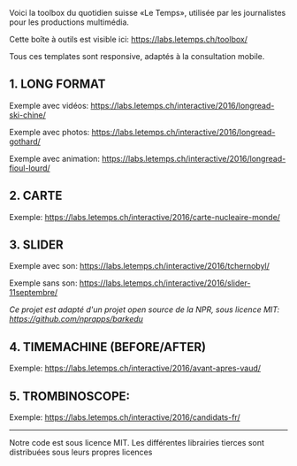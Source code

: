 Voici la toolbox du quotidien suisse «Le Temps», utilisée par les journalistes pour les productions multimédia.

Cette boîte à outils est visible ici: https://labs.letemps.ch/toolbox/

Tous ces templates sont responsive, adaptés à la consultation mobile. 

## 1. LONG FORMAT ##

Exemple avec vidéos: https://labs.letemps.ch/interactive/2016/longread-ski-chine/

Exemple avec photos: https://labs.letemps.ch/interactive/2016/longread-gothard/

Exemple avec animation: https://labs.letemps.ch/interactive/2016/longread-fioul-lourd/

## 2. CARTE ##

Exemple: https://labs.letemps.ch/interactive/2016/carte-nucleaire-monde/

## 3. SLIDER ##

Exemple avec son: https://labs.letemps.ch/interactive/2016/tchernobyl/

Exemple sans son: https://labs.letemps.ch/interactive/2016/slider-11septembre/

*Ce projet est adapté d'un projet open source de la NPR, sous licence MIT: https://github.com/nprapps/barkedu* 

## 4. TIMEMACHINE (BEFORE/AFTER) ##
Exemple: https://labs.letemps.ch/interactive/2016/avant-apres-vaud/

## 5. TROMBINOSCOPE: ##

Exemple: https://labs.letemps.ch/interactive/2016/candidats-fr/


-----------------


Notre code est sous licence MIT. Les différentes librairies tierces sont distribuées sous leurs propres licences



